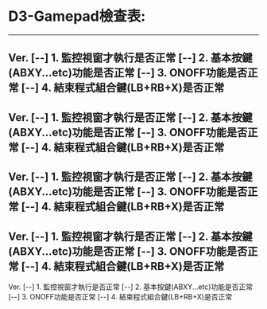 # D3-Gamepad檢查表:
-----
Ver.
[--] 1. 監控視窗才執行是否正常
[--] 2. 基本按鍵(ABXY...etc)功能是否正常
[--] 3. ONOFF功能是否正常
[--] 4. 結束程式組合鍵(LB+RB+X)是否正常
-----
Ver.
[--] 1. 監控視窗才執行是否正常
[--] 2. 基本按鍵(ABXY...etc)功能是否正常
[--] 3. ONOFF功能是否正常
[--] 4. 結束程式組合鍵(LB+RB+X)是否正常
-----
Ver.
[--] 1. 監控視窗才執行是否正常
[--] 2. 基本按鍵(ABXY...etc)功能是否正常
[--] 3. ONOFF功能是否正常
[--] 4. 結束程式組合鍵(LB+RB+X)是否正常
-----
Ver.
[--] 1. 監控視窗才執行是否正常
[--] 2. 基本按鍵(ABXY...etc)功能是否正常
[--] 3. ONOFF功能是否正常
[--] 4. 結束程式組合鍵(LB+RB+X)是否正常
-----
Ver.
[--] 1. 監控視窗才執行是否正常
[--] 2. 基本按鍵(ABXY...etc)功能是否正常
[--] 3. ONOFF功能是否正常
[--] 4. 結束程式組合鍵(LB+RB+X)是否正常

